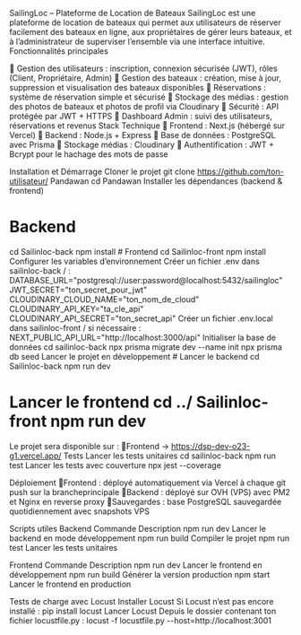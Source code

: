SailingLoc – Plateforme de Location de Bateaux
SailingLoc est une plateforme de location de bateaux qui permet aux utilisateurs de réserver facilement des bateaux en ligne, aux propriétaires de gérer leurs bateaux, et à l’administrateur de superviser l’ensemble via une interface intuitive.
Fonctionnalités principales

 Gestion des utilisateurs : inscription, connexion sécurisée (JWT), rôles (Client, Propriétaire, Admin)
 Gestion des bateaux : création, mise à jour, suppression et visualisation des bateaux disponibles
 Réservations : système de réservation simple et sécurisé
 Stockage des médias : gestion des photos de bateaux et photos de profil via Cloudinary
 Sécurité : API protégée par JWT + HTTPS
 Dashboard Admin : suivi des utilisateurs, réservations et revenus
Stack Technique
 Frontend : Next.js (hébergé sur Vercel)
 Backend : Node.js + Express
 Base de données : PostgreSQL avec Prisma
 Stockage médias : Cloudinary
 Authentification : JWT + Bcrypt pour le hachage des mots de passe

Installation et Démarrage
Cloner le projet
git clone https://github.com/ton-utilisateur/ Pandawan
cd Pandawan
Installer les dépendances (backend & frontend)

# Backend
cd Sailinloc-back npm install # Frontend cd Sailinloc-front npm install Configurer les variables d’environnement Créer un fichier .env dans sailinloc-back / : DATABASE_URL="postgresql://user:password@localhost:5432/sailingloc" JWT_SECRET="ton_secret_pour_jwt" CLOUDINARY_CLOUD_NAME="ton_nom_de_cloud" CLOUDINARY_API_KEY="ta_cle_api" CLOUDINARY_API_SECRET="ton_secret_api" Créer un fichier .env.local dans sailinloc-front / si nécessaire : NEXT_PUBLIC_API_URL="http://localhost:3000/api" Initialiser la base de données cd sailinloc-back npx prisma migrate dev --name init npx prisma db seed Lancer le projet en développement # Lancer le backend cd Sailinloc-back npm run dev
# Lancer le frontend cd ../ Sailinloc-front npm run dev

Le projet sera disponible sur :
Frontend → https://dsp-dev-o23-g1.vercel.app/
Tests
Lancer les tests unitaires
cd sailinloc-back
npm run test
Lancer les tests avec couverture
npx jest --coverage

Déploiement
Frontend : déployé automatiquement via Vercel à chaque git push sur la brancheprincipale
Backend : déployé sur OVH (VPS) avec PM2 et Nginx en reverse proxy
Sauvegardes : base PostgreSQL sauvegardée quotidiennement avec snapshots VPS

Scripts utiles
Backend
Commande
Description
npm run dev
Lancer le backend en mode développement
npm run build
Compiler le projet
npm run test
Lancer les tests unitaires

Frontend
Commande
Description
npm run dev
Lancer le frontend en développement
npm run build
Générer la version production
npm start
Lancer le frontend en production

Tests de charge avec Locust
Installer Locust
Si Locust n’est pas encore installé :
pip install locust
Lancer Locust
Depuis le dossier contenant ton fichier locustfile.py :
locust -f locustfile.py --host=http://localhost:3001
